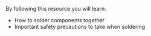 By following this resource you will learn:

- How to solder components together
- Important safety precautions to take when soldering
